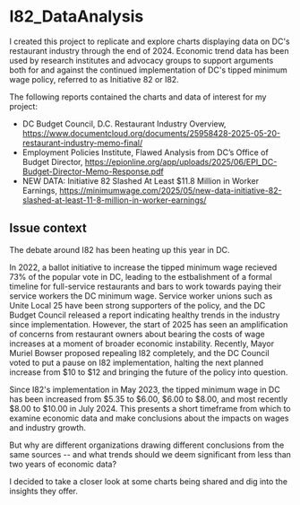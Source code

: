 # I82_DataAnalysis

I created this project to replicate and explore charts displaying data on DC's restaurant industry through the end of 2024. Economic trend data has been used by research institutes and advocacy groups to support arguments both for and against the continued implementation of DC's tipped minimum wage policy, referred to as Initiative 82 or I82.

The following reports contained the charts and data of interest for my project: 

- DC Budget Council, D.C. Restaurant Industry Overview, https://www.documentcloud.org/documents/25958428-2025-05-20-restaurant-industry-memo-final/
- Employment Policies Institute,  Flawed Analysis from DC’s Office of Budget Director, https://epionline.org/app/uploads/2025/06/EPI_DC-Budget-Director-Memo-Response.pdf
- NEW DATA: Initiative 82 Slashed At Least $11.8 Million in Worker Earnings, https://minimumwage.com/2025/05/new-data-initiative-82-slashed-at-least-11-8-million-in-worker-earnings/

## Issue context 

The debate around I82 has been heating up this year in DC. 

In 2022, a ballot initiative to increase the tipped minimum wage recieved 73% of the popular vote in DC, leading to the estbalishment of a formal timeline for full-service restaurants and bars to work towards paying their service workers the DC minimum wage. Service worker unions such as Unite Local 25 have been strong supporters of the policy, and the DC Budget Council released a report indicating healthy trends in the industry since implementation. However, the start of 2025 has seen an amplification of concerns from restaurant owners about bearing the costs of wage increases at a moment of broader economic instability. Recently, Mayor Muriel Bowser proposed repealing I82 completely, and the DC Council voted to put a pause on I82 implementation, halting the next planned increase from $10 to $12 and bringing the future of the policy into question.   

Since I82's implementation in May 2023, the tipped minimum wage in DC has been increased from $5.35 to $6.00, $6.00 to $8.00, and most recently $8.00 to $10.00 in July 2024. This presents a short timeframe from which to examine economic data and make conclusions about the impacts on wages and industry growth.  

But why are different organizations drawing different conclusions from the same sources -- and what trends should we deem significant from less than two years of economic data?

I decided to take a closer look at some charts being shared and dig into the insights they offer. 

